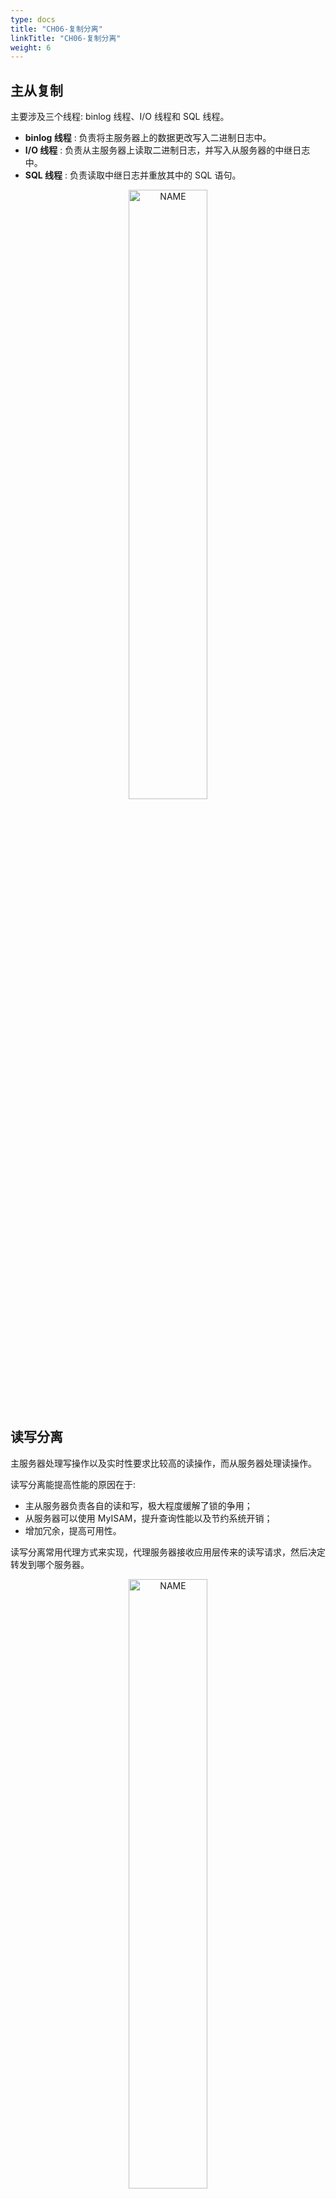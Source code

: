 ```yaml
---
type: docs
title: "CH06-复制分离"
linkTitle: "CH06-复制分离"
weight: 6
---
```


## 主从复制

主要涉及三个线程: binlog 线程、I/O 线程和 SQL 线程。

- **binlog 线程** : 负责将主服务器上的数据更改写入二进制日志中。
- **I/O 线程** : 负责从主服务器上读取二进制日志，并写入从服务器的中继日志中。
- **SQL 线程** : 负责读取中继日志并重放其中的 SQL 语句。

<div align="center"> <img src="https://infi-img.oss-cn-hangzhou.aliyuncs.com/img/20210503194809.png" style="display:block;width:50%;" alt="NAME" align=center /> </div>

## 读写分离

主服务器处理写操作以及实时性要求比较高的读操作，而从服务器处理读操作。

读写分离能提高性能的原因在于:

- 主从服务器负责各自的读和写，极大程度缓解了锁的争用；
- 从服务器可以使用 MyISAM，提升查询性能以及节约系统开销；
- 增加冗余，提高可用性。

读写分离常用代理方式来实现，代理服务器接收应用层传来的读写请求，然后决定转发到哪个服务器。

<div align="center"> <img src="https://infi-img.oss-cn-hangzhou.aliyuncs.com/img/20210503194848.png" style="display:block;width:50%;" alt="NAME" align=center /> </div>


